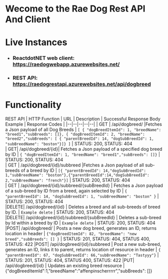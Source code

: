 # Wecome to the Rae Dog Rest API And Client

# Live Instances

 - ### ReactdotNET web client:  https://raedogwebapp.azurewebsites.net/
 - ### REST API:  https://raedogrestapi.azurewebsites.net/api/dogbreed

# Functionality

REST API
| HTTP Function | URL | Description | Successful Response Body Example | Response Codes |
|--|--|--|--|--|
| GET | /api/dogbreed/ |Fetches a Json payload of all Dog Breeds | `[ { "dogBreedItemId": 1, "breedName": "breed1","subBreeds": []}, { "dogBreedItemId": 2, "breedName": "breed2","subBreeds": [ { "parentBreedId": 14, "dogSubBreedId": 1, "subBreedName": "boston"}]} ]` | STATUS: 200, STATUS: 404  
| GET| /api/dogbreed/{id}| Fetches a Json payload of a specified dog breed by ID | `{ "dogBreedItemId": 1, "breedName": "breed1","subBreeds": []}` | STATUS: 200, STATUS: 404  
| GET | /api/dogbreed/{id}/subbreed |Fetches a Json payload of all sub-breeds of a breed by ID | `[{ "parentBreedId": 14,"dogSubBreedId": 1,"subBreedName": "boston"},{"parentBreedId":14,"dogSubBreedId": 2,"subBreedName": "french"}]` | STATUS: 200, STATUS: 404  
| GET | /api/dogbreed/{id}/subbreed/{subBreedId} | Fetches a Json payload of a sub-breed by ID  from a breed, again selected by ID | `{ "parentBreedId": 14, "dogSubBreedId": 1, "subBreedName": "boston" }` | STATUS: 200, STATUS: 404  
|DELETE| /api/dogbreed/{id} | Deletes a breed and all sub-breeds of breed by ID. | `Example delete` | STATUS: 200, STATUS: 404  
|DELETE| /api/dogbreed/{id}/subbreed/{subBreedId} | Deletes a sub-breed by Id within a breed by ID | `Example delete` | STATUS: 200, STATUS: 404  
|POST| /api/dogbreed/ | Posts a new dog breed, generates an ID, returns location in header | `{"dogBreedItemId": 82, "breedName": "new breed","subBreeds": [] }` | STATUS: 201, STATUS: 404, STATUS 400, STATUS: 422
|POST| /api/dogbreed/{id}/subbreed | Post a new sub-breed, generates an ID, links it to parent, returns location of resource in header | `{ "parentBreedId": 67, "dogSubBreedId": 66,"subBreedName": "Tastyyy"}` | STATUS: 201, STATUS: 404, STATUS 400, STATUS: 422 
|PUT| /api/dogbreed/{id} | Updates an existing breed resource | {"dogBreedItemId":1,"breedName":"affenpinscherrrrr","subBreeds": []}
